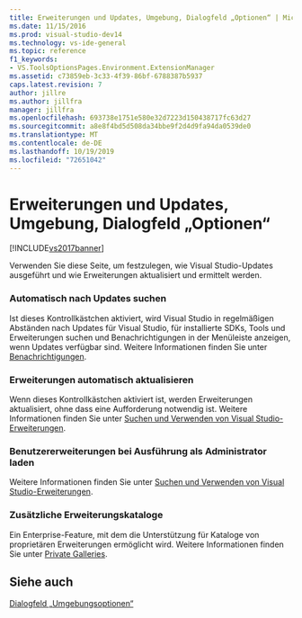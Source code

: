 ```yaml
---
title: Erweiterungen und Updates, Umgebung, Dialogfeld „Optionen“ | Microsoft-Dokumentation
ms.date: 11/15/2016
ms.prod: visual-studio-dev14
ms.technology: vs-ide-general
ms.topic: reference
f1_keywords:
- VS.ToolsOptionsPages.Environment.ExtensionManager
ms.assetid: c73859eb-3c33-4f39-86bf-6788387b5937
caps.latest.revision: 7
author: jillre
ms.author: jillfra
manager: jillfra
ms.openlocfilehash: 693738e1751e580e32d7223d150438717fc63d27
ms.sourcegitcommit: a8e8f4bd5d508da34bbe9f2d4d9fa94da0539de0
ms.translationtype: MT
ms.contentlocale: de-DE
ms.lasthandoff: 10/19/2019
ms.locfileid: "72651042"
---
```

# <a name="extensions-and-updates-environment-options-dialog-box"></a>Erweiterungen und Updates, Umgebung, Dialogfeld „Optionen“
[!INCLUDE[vs2017banner](../../includes/vs2017banner.md)]

Verwenden Sie diese Seite, um festzulegen, wie Visual Studio-Updates ausgeführt und wie Erweiterungen aktualisiert und ermittelt werden.

### <a name="automatically-check-for-updates"></a>Automatisch nach Updates suchen
 Ist dieses Kontrollkästchen aktiviert, wird Visual Studio in regelmäßigen Abständen nach Updates für Visual Studio, für installierte SDKs, Tools und Erweiterungen suchen und Benachrichtigungen in der Menüleiste anzeigen, wenn Updates verfügbar sind. Weitere Informationen finden Sie unter [Benachrichtigungen](../../ide/visual-studio-notifications.md).

### <a name="automatically-update-extensions"></a>Erweiterungen automatisch aktualisieren
 Wenn dieses Kontrollkästchen aktiviert ist, werden Erweiterungen aktualisiert, ohne dass eine Aufforderung notwendig ist. Weitere Informationen finden Sie unter [Suchen und Verwenden von Visual Studio-Erweiterungen](../../ide/finding-and-using-visual-studio-extensions.md).

### <a name="load-user-extensions-when-running-as-administrator"></a>Benutzererweiterungen bei Ausführung als Administrator laden
 Weitere Informationen finden Sie unter [Suchen und Verwenden von Visual Studio-Erweiterungen](../../ide/finding-and-using-visual-studio-extensions.md).

### <a name="additional-extension-galleries"></a>Zusätzliche Erweiterungskataloge
 Ein Enterprise-Feature, mit dem die Unterstützung für Kataloge von proprietären Erweiterungen ermöglicht wird. Weitere Informationen finden Sie unter [Private Galleries](../../extensibility/private-galleries.md).

## <a name="see-also"></a>Siehe auch
 [Dialogfeld „Umgebungsoptionen“](../../ide/reference/environment-options-dialog-box.md)
